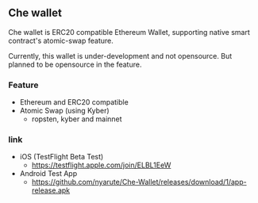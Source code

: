 ## Che wallet

Che wallet is ERC20 compatible Ethereum Wallet, supporting native smart contract's atomic-swap feature.

Currently, this wallet is under-development and not opensource. But planned to be opensource in the feature.

### Feature

- Ethereum and ERC20 compatible
- Atomic Swap (using Kyber)
  - ropsten, kyber and mainnet

### link

- iOS (TestFlight Beta Test)
  - https://testflight.apple.com/join/ELBL1EeW
- Android Test App
  - https://github.com/nyarute/Che-Wallet/releases/download/1/app-release.apk
